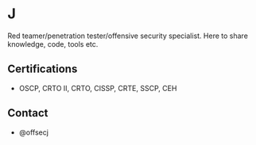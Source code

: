 <!---
offsecj/offsecj is a ✨ special ✨ repository because its `README.md` (this file) appears on your GitHub profile.
You can click the Preview link to take a look at your changes.
--->
# J

Red teamer/penetration tester/offensive security specialist. 
Here to share knowledge, code, tools etc.

## Certifications

- OSCP, CRTO II, CRTO, CISSP, CRTE, SSCP, CEH

## Contact

- @offsecj






